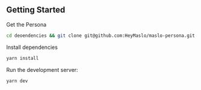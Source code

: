 ## Getting Started

Get the Persona

```bash
cd deoendencies && git clone git@github.com:HeyMaslo/maslo-persona.git persona && cd ..
```

Install dependencies

```bash
yarn install
```

Run the development server:

```bash
yarn dev
```


